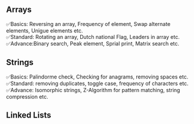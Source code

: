 ## Arrays
✅Basics: Reversing an array, Frequency of element, Swap alternate elements, Unigue elements etc.  
✅Standard: Rotating an array, Dutch national Flag, Leaders in array etc.  
✅Advance:Binary search, Peak element, Sprial print, Matrix search etc.

## Strings
✅Basics: Palindorme check, Checking for anagrams, removing spaces etc.  
✅Standard: removing duplicates, toggle case, frequency of characters etc.  
✅Advance: Isomorphic strings, Z-Algorithm for pattern matching, string compression etc.

## Linked Lists


